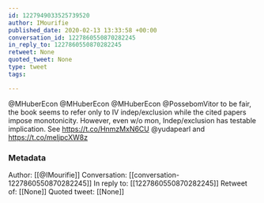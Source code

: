 ```yaml
---
id: 1227949033525739520
author: IMourifie
published_date: 2020-02-13 13:33:58 +00:00
conversation_id: 1227860550870282245
in_reply_to: 1227860550870282245
retweet: None
quoted_tweet: None
type: tweet
tags:

---
```


@MHuberEcon @MHuberEcon @MHuberEcon @PossebomVitor to be fair, the book seems to refer only to IV indep/exclusion  while the cited papers impose monotonicity. However, even w/o mon, Indep/exclusion has testable implication. See https://t.co/HnmzMxN6CU @yudapearl 
and https://t.co/meljpcXW8z

### Metadata

Author: [[@IMourifie]]
Conversation: [[conversation-1227860550870282245]]
In reply to: [[1227860550870282245]]
Retweet of: [[None]]
Quoted tweet: [[None]]
